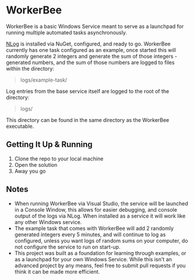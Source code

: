 # WorkerBee
WorkerBee is a basic Windows Service meant to serve as a launchpad for running multiple automated tasks  asynchronously.

[NLog](https://nlog-project.org/) is installed via NuGet, configured, and ready to go. WorkerBee currently has one task configured as an example, once started this will randomly generate 2 integers and generate the sum of those integers - generated numbers, and the sum of those numbers are logged to files within the directory:

> logs/example-task/

Log entries from the base service itself are logged to the root of the directory:

> logs/

This directory can be found in the same directory as the WorkerBee executable.

## Getting It Up & Running

 1. Clone the repo to your local machine
 2. Open the solution
 3. Away you go

## Notes

 - When running WorkerBee via Visual Studio, the service will be launched in a Console Window, this allows for easier debugging, and console output of the logs via NLog. When installed as a service it will work like any other Windows service.
 - The example task that comes with WorkerBee will add 2 randomly generated integers every 5 minutes, and will continue to log as configured, unless you want logs of random sums on your computer, do not configure the service to run on start-up.
 - This project was built as a foundation for learning through examples, or as a launchpad for your own Windows Service. While this isn't an advanced project by any means, feel free to submit pull requests if you think it can be made more efficient.

